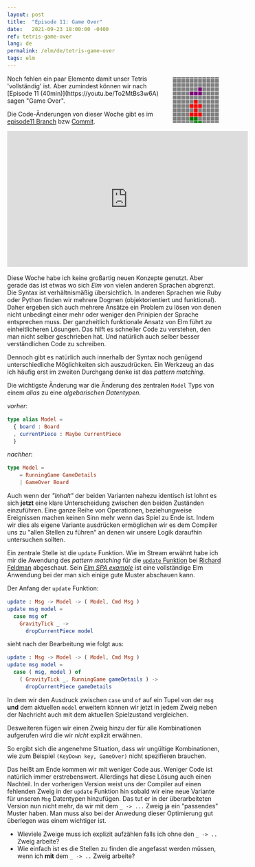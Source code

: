 ```yaml
---
layout: post
title:  "Episode 11: Game Over"
date:   2021-09-23 18:00:00 -0400
ref: tetris-game-over
lang: de
permalink: /elm/de/tetris-game-over
tags: elm
---
```


<img src="/assets/posts/tetris-game-over/game-over.gif" style="float:right; margin: 5px 10px 10px 0"/>
Noch fehlen ein paar Elemente damit unser Tetris 'vollständig' ist. Aber zumindest können wir nach [Episode 11 (40min)](https://youtu.be/To2MtBs3w6A) sagen "Game Over".

Die Code-Änderungen von dieser Woche gibt es im [episode11 Branch](https://github.com/axelerator/elm-tetris/tree/episode11) bzw [Commit](https://github.com/axelerator/elm-tetris/commit/8838b88b82af29c95ac3a0bfafe17eba27b254b9).

<iframe width="560" height="315" src="https://www.youtube.com/embed/To2MtBs3w6A" title="YouTube video player" frameborder="0" allow="accelerometer; autoplay; clipboard-write; encrypted-media; gyroscope; picture-in-picture" allowfullscreen></iframe>



Diese Woche habe ich keine großartig neuen Konzepte genutzt. Aber gerade das ist etwas wo sich *Elm* von vielen anderen Sprachen abgrenzt. Die Syntax ist verhältnismäßig übersichtlich. In anderen Sprachen wie Ruby oder Python finden wir mehrere Dogmen (objektorientiert und funktional). 
Daher ergeben sich auch mehrere Ansätze ein Problem zu lösen von denen nicht unbedingt einer mehr oder weniger den Prinipien der Sprache entsprechen muss. Der ganzheitlich funktionale Ansatz von Elm führt zu einheitlicheren Lösungen. Das hilft es schneller Code zu verstehen, den man nicht selber geschrieben hat. Und natürlich auch selber besser verständlichen Code zu schreiben.

Dennoch gibt es natürlich auch innerhalb der Syntax noch genügend unterschiedliche Möglichkeiten sich auszudrücken. Ein Werkzeug an das ich häufig erst im zweiten Durchgang denke ist das *pattern matching*.

Die wichtigste Änderung war die Änderung des zentralen `Model` Typs von einem *alias* zu eine *algebarischen Datentypen*.

*vorher*:
```Elm
type alias Model =
  { board : Board
  , currentPiece : Maybe CurrentPiece
  }
```

*nachher*:
```Elm
type Model =
    = RunningGame GameDetails
    | GameOver Board
```

Auch wenn der *"Inhalt"* der beiden Varianten nahezu identisch ist lohnt es sich **jetzt** eine klare Unterscheidung zwischen den beiden Zuständen einzuführen. Eine ganze Reihe von Operationen, beziehungweise Ereignissen machen keinen Sinn mehr wenn das Spiel zu Ende ist.
Indem wir dies als eigene Variante ausdrücken ermöglichen wir es dem Compiler uns zu "allen Stellen zu führen" an denen wir unsere Logik daraufhin untersuchen sollten.

Ein zentrale Stelle ist die `update` Funktion. Wie im Stream erwähnt habe ich mir die Awendung des *pattern matching* für die [`update` Funktion](https://github.com/rtfeldman/elm-spa-example) bei [Richard Feldman](https://twitter.com/rtfeldman) abgeschaut.
Sein [*Elm SPA example*](https://github.com/rtfeldman/elm-spa-example) ist eine vollständige Elm Anwendung bei der man sich einige gute Muster abschauen kann.

Der Anfang der `update` Funktion:

```Elm
update : Msg -> Model -> ( Model, Cmd Msg )
update msg model =
  case msg of
    GravityTick _ ->
      dropCurrentPiece model
```

sieht nach der Bearbeitung wie folgt aus:
```Elm
update : Msg -> Model -> ( Model, Cmd Msg )
update msg model =
  case ( msg, model ) of
    ( GravityTick _, RunningGame gameDetails ) ->
      dropCurrentPiece gameDetails
```

In dem wir den Ausdruck zwischen `case` und `of` auf ein Tupel von der `msg` **und** dem aktuellen `model` erweitern können wir jetzt in jedem Zweig neben der Nachricht auch mit dem aktuellen Spielzustand vergleichen.

Desweiteren fügen wir einen Zweig hinzu der für alle Kombinationen aufgerufen wird die wir *nicht* explizit erwähnen.

So ergibt sich die angenehme Situation, dass wir ungültige Kombinationen, wie zum Beispiel `(KeyDown key, GameOver)` nicht spezifieren brauchen.

Das heißt am Ende kommen wir mit weniger Code aus. Weniger Code ist natürlich immer erstrebenswert. Allerdings hat diese Lösung auch einen Nachteil.
In der vorherigen Version weist uns der Compiler auf einen fehlenden Zweig in der `update` Funktion hin sobald wir eine neue Variante für unseren `Msg` Datentypen hinzufügen. Das tut er in der überarbeiteten Version nun nicht mehr, da wir mit dem `_ -> ...` Zweig ja ein "passendes" Muster haben.
Man muss also bei der Anwedung dieser Optimierung gut überlegen was einem wichtiger ist.

- Wieviele Zweige muss ich explizit aufzählen falls ich ohne den `_ -> ..` Zweig arbeite?
- Wie einfach ist es die Stellen zu finden die angefasst werden müssen, wenn ich **mit** dem `_ -> ..` Zweig arbeite? 

